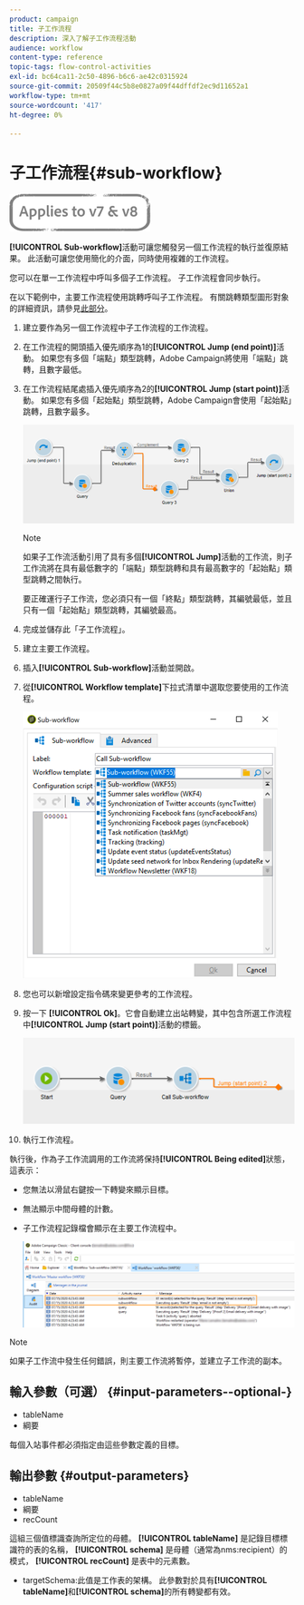 ```yaml
---
product: campaign
title: 子工作流程
description: 深入了解子工作流程活動
audience: workflow
content-type: reference
topic-tags: flow-control-activities
exl-id: bc64ca11-2c50-4896-b6c6-ae42c0315924
source-git-commit: 20509f44c5b8e0827a09f44dffdf2ec9d11652a1
workflow-type: tm+mt
source-wordcount: '417'
ht-degree: 0%

---
```


# 子工作流程{#sub-workflow}

![](../../assets/common.svg)

**[!UICONTROL Sub-workflow]**&#x200B;活動可讓您觸發另一個工作流程的執行並復原結果。 此活動可讓您使用簡化的介面，同時使用複雜的工作流程。

您可以在單一工作流程中呼叫多個子工作流程。 子工作流程會同步執行。

在以下範例中，主要工作流程使用跳轉呼叫子工作流程。 有關跳轉類型圖形對象的詳細資訊，請參見[此部分](jump--start-point-and-end-point-.md)。

1. 建立要作為另一個工作流程中子工作流程的工作流程。
1. 在工作流程的開頭插入優先順序為1的&#x200B;**[!UICONTROL Jump (end point)]**&#x200B;活動。 如果您有多個「端點」類型跳轉，Adobe Campaign將使用「端點」跳轉，且數字最低。
1. 在工作流程結尾處插入優先順序為2的&#x200B;**[!UICONTROL Jump (start point)]**&#x200B;活動。 如果您有多個「起始點」類型跳轉，Adobe Campaign會使用「起始點」跳轉，且數字最多。

   ![](assets/subworkflow_jumps.png)

   >[!NOTE]
   >
   >如果子工作流活動引用了具有多個&#x200B;**[!UICONTROL Jump]**&#x200B;活動的工作流，則子工作流將在具有最低數字的「端點」類型跳轉和具有最高數字的「起始點」類型跳轉之間執行。
   >
   >要正確運行子工作流，您必須只有一個「終點」類型跳轉，其編號最低，並且只有一個「起始點」類型跳轉，其編號最高。

1. 完成並儲存此「子工作流程」。
1. 建立主要工作流程。
1. 插入&#x200B;**[!UICONTROL Sub-workflow]**&#x200B;活動並開啟。
1. 從&#x200B;**[!UICONTROL Workflow template]**&#x200B;下拉式清單中選取您要使用的工作流程。

   ![](assets/subworkflow_selection.png)

1. 您也可以新增設定指令碼來變更參考的工作流程。
1. 按一下 **[!UICONTROL Ok]**。它會自動建立出站轉變，其中包含所選工作流程中&#x200B;**[!UICONTROL Jump (start point)]**&#x200B;活動的標籤。

   ![](assets/subworkflow_outbound.png)

1. 執行工作流程。

執行後，作為子工作流調用的工作流將保持&#x200B;**[!UICONTROL Being edited]**&#x200B;狀態，這表示：

* 您無法以滑鼠右鍵按一下轉變來顯示目標。
* 無法顯示中間母體的計數。
* 子工作流程記錄檔會顯示在主要工作流程中。

   ![](assets/subworkflow_logs.png)

>[!NOTE]
>
>如果子工作流中發生任何錯誤，則主要工作流將暫停，並建立子工作流的副本。

## 輸入參數（可選） {#input-parameters--optional-}

* tableName
* 綱要

每個入站事件都必須指定由這些參數定義的目標。

## 輸出參數 {#output-parameters}

* tableName
* 綱要
* recCount

這組三個值標識查詢所定位的母體。 **[!UICONTROL tableName]** 是記錄目標標識符的表的名稱， **[!UICONTROL schema]** 是母體（通常為nms:recipient）的模式， **[!UICONTROL recCount]** 是表中的元素數。

* targetSchema:此值是工作表的架構。 此參數對於具有&#x200B;**[!UICONTROL tableName]**&#x200B;和&#x200B;**[!UICONTROL schema]**&#x200B;的所有轉變都有效。
